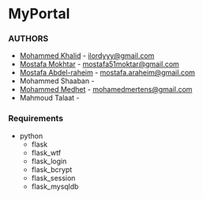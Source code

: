 # MyPortal

### AUTHORS
- [Mohammed Khalid](https://github.com/LORDyyyyy) - <ilordyyy@gmail.com>
- [Mostafa Mokhtar](https://github.com/mostsfa538) - <mostafa51moktar@gmail.com>
- [Mostafa Abdel-raheim](https://github.com/Mostafa-araheim) - <mostafa.araheim@gmail.com>
- Mohammed Shaaban - <TODO>
- [Mohammed Medhet](https://github.com/Mohamedbeko443) - <mohamedmertens@gmail.com>
- Mahmoud Talaat - <TODO>


### Requirements
- python
    - flask
    - flask_wtf
    - flask_login
    - flask_bcrypt
    - flask_session
    - flask_mysqldb
